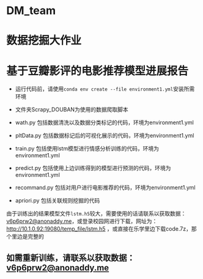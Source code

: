 # DM_team

# 数据挖掘大作业

# 基于豆瓣影评的电影推荐模型进展报告

- 运行代码前，请使用`conda env create --file environment1.yml`安装所需环境

- 文件夹Scrapy_DOUBAN为使用的数据爬取脚本
- wath.py 包括数据清洗以及数据分类标记的代码，环境为environment1.yml
- pltData.py 包括数据标记后的可视化展示的代码，环境为environment1.yml
- train.py 包括使用lstm模型进行情感分析训练的代码，环境为environment1.yml
- predict.py 包括使用上边训练得到的模型进行预测的代码，环境为environment1.yml
- recommand.py 包括对用户进行电影推荐的代码，环境为environment1.yml
- apriori.py 包括关联规则挖掘的代码

由于训练出的结果模型文件`lstm.h5`较大，需要使用的话请联系以获取数据：v6p6prw2@anonaddy.me，或登录校园网进行下载，网址为：http://10.1.0.92:19080/temp_file/lstm.h5 ，或直接在乐学里边下载code.7z，那个里边是完整的

## 如需重新训练，请联系以获取数据：v6p6prw2@anonaddy.me
